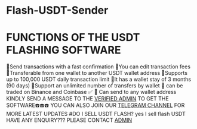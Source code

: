 # Flash-USDT-Sender
# FUNCTIONS OF THE USDT FLASHING SOFTWARE

📌Send transactions with a fast confirmation 
📌You can edit transaction fees 
📌Transferable from one wallet to another USDT wallet address
📌Supports up to 100,000 USDT daily transaction limit 
📌It has a wallet stay of 3 months (90 days) 
📌Support an unlimited number of transfers by wallet 
📌 can be traded on Binance and Coinbase ✅ 
📌 Can send to any wallet address
KINDLY SEND A MESSAGE TO THE [VERIFIED ADMIN](https://t.me/coathox)
 TO GET THE SOFTWARE☎️☎️☎️
YOU CAN ALSO JOIN OUR [TELEGRAM CHANNEL](https://t.me/bitcoin_flashing) FOR MORE LATEST UPDATES
#DO I SELL USDT FLASH? yes I sell flash USDT
HAVE ANY ENQUIRY??? PLEASE CONTACT [ADMIN](https://t.me/coathox)
